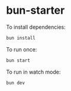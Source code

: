 # bun-starter

To install dependencies:

```bash
bun install
```

To run once:

```bash
bun start
```

To run in watch mode:

```bash
bun dev
```
